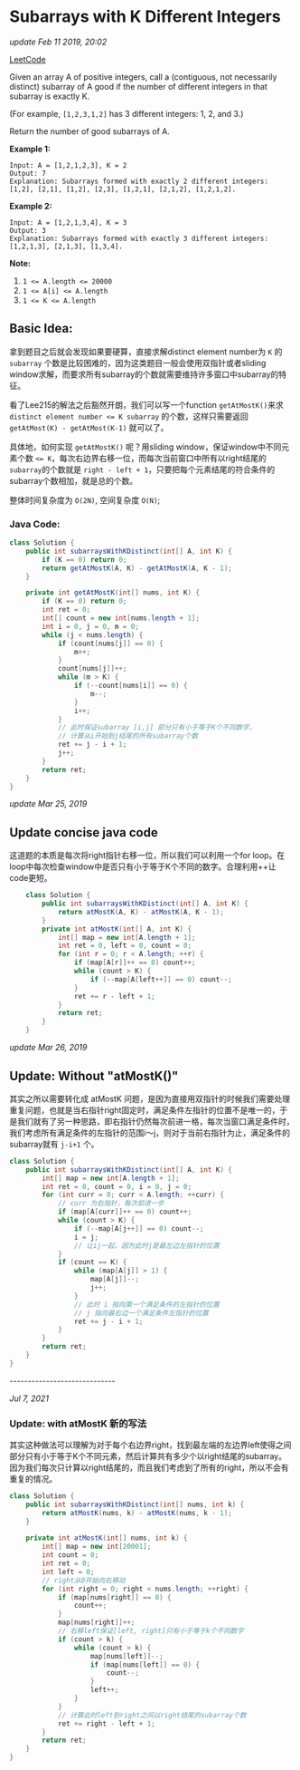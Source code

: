 # Subarrays with K Different Integers

_update Feb 11 2019, 20:02_

[LeetCode](https://leetcode.com/problems/subarrays-with-k-different-integers/)

Given an array A of positive integers, call a \(contiguous, not necessarily distinct\) subarray of A good if the number of different integers in that subarray is exactly K.

\(For example, `[1,2,3,1,2]` has 3 different integers: 1, 2, and 3.\)

Return the number of good subarrays of A.

**Example 1:**

```text
Input: A = [1,2,1,2,3], K = 2
Output: 7
Explanation: Subarrays formed with exactly 2 different integers: [1,2], [2,1], [1,2], [2,3], [1,2,1], [2,1,2], [1,2,1,2].
```

**Example 2:**

```text
Input: A = [1,2,1,3,4], K = 3
Output: 3
Explanation: Subarrays formed with exactly 3 different integers: [1,2,1,3], [2,1,3], [1,3,4].
```

**Note:**

1. `1 <= A.length <= 20000`
2. `1 <= A[i] <= A.length`
3. `1 <= K <= A.length`

## Basic Idea:

拿到题目之后就会发现如果要硬算，直接求解distinct element number为 `K` 的 `subarray` 个数是比较困难的，因为这类题目一般会使用双指针或者sliding window求解，而要求所有subarray的个数就需要维持许多窗口中subarray的特征。

看了Lee215的解法之后豁然开朗，我们可以写一个function `getAtMostK()`来求 `distinct element number <= K subarray` 的个数，这样只需要返回 `getAtMost(K) - getAtMost(K-1)` 就可以了。

具体地，如何实现 `getAtMostK()` 呢？用sliding window，保证window中不同元素个数 `<= K`，每次右边界右移一位，而每次当前窗口中所有以right结尾的`subarray`的个数就是 `right - left + 1`，只要把每个元素结尾的符合条件的subarray个数相加，就是总的个数。

整体时间复杂度为 `O(2N)`, 空间复杂度 `O(N)`;

### Java Code:

```java
class Solution {
    public int subarraysWithKDistinct(int[] A, int K) {
        if (K == 0) return 0;
        return getAtMostK(A, K) - getAtMostK(A, K - 1);
    }

    private int getAtMostK(int[] nums, int K) {
        if (K == 0) return 0;
        int ret = 0;
        int[] count = new int[nums.length + 1];
        int i = 0, j = 0, m = 0;
        while (j < nums.length) {
            if (count[nums[j]] == 0) {
                m++;
            }
            count[nums[j]]++;
            while (m > K) {
                if (--count[nums[i]] == 0) {
                    m--;
                }
                i++;
            }
            // 此时保证subarray [i,j] 部分只有小于等于K个不同数字，
            // 计算从i开始到j结尾的所有subarray个数
            ret += j - i + 1;
            j++;
        }
        return ret;
    }
}
```

_update Mar 25, 2019_

## Update concise java code

这道题的本质是每次将right指针右移一位，所以我们可以利用一个for loop。在loop中每次检查window中是否只有小于等于K个不同的数字。合理利用++让code更短。

```java
    class Solution {
        public int subarraysWithKDistinct(int[] A, int K) {
            return atMostK(A, K) - atMostK(A, K - 1);
        }
        private int atMostK(int[] A, int K) {
            int[] map = new int[A.length + 1];
            int ret = 0, left = 0, count = 0;
            for (int r = 0; r < A.length; ++r) {
                if (map[A[r]]++ == 0) count++;
                while (count > K) {
                    if (--map[A[left++]] == 0) count--;
                }
                ret += r - left + 1;
            }
            return ret;
        }
    }
```

_update Mar 26, 2019_

## Update: Without "atMostK\(\)"

其实之所以需要转化成 atMostK 问题，是因为直接用双指针的时候我们需要处理重复问题，也就是当右指针right固定时，满足条件左指针的位置不是唯一的，于是我们就有了另一种思路，即右指针仍然每次前进一格，每次当窗口满足条件时，我们考虑所有满足条件的左指针的范围i～j，则对于当前右指针为止，满足条件的subarray就有 `j-i+1` 个。

```java
class Solution {
    public int subarraysWithKDistinct(int[] A, int K) {
        int[] map = new int[A.length + 1];
        int ret = 0, count = 0, i = 0, j = 0;
        for (int curr = 0; curr < A.length; ++curr) {
            // curr 为右指针，每次前进一步
            if (map[A[curr]]++ == 0) count++;
            while (count > K) {
                if (--map[A[j++]] == 0) count--;
                i = j;
                // 让ij一起，因为此时j是最左边左指针的位置
            }
            if (count == K) {
                while (map[A[j]] > 1) {
                    map[A[j]]--;
                    j++;
                }
                // 此时 i 指向第一个满足条件的左指针的位置
                // j 指向最右边一个满足条件左指针的位置
                ret += j - i + 1;
            }
        }
        return ret;
    }
}
```

_-----------------------------_

_Jul 7, 2021_

### Update: with atMostK 新的写法

其实这种做法可以理解为对于每个右边界right，找到最左端的左边界left使得之间部分只有小于等于K个不同元素，然后计算共有多少个以right结尾的subarray。因为我们每次只计算以right结尾的，而且我们考虑到了所有的right，所以不会有重复的情况。

```java
class Solution {
    public int subarraysWithKDistinct(int[] nums, int k) {
        return atMostK(nums, k) - atMostK(nums, k - 1);
    }
    
    private int atMostK(int[] nums, int k) {
        int[] map = new int[20001];
        int count = 0;
        int ret = 0;
        int left = 0;
        // right从0开始向右移动
        for (int right = 0; right < nums.length; ++right) {
            if (map[nums[right]] == 0) {
                count++;
            }
            map[nums[right]]++;
            // 右移left保证[left, right]只有小于等于k个不同数字
            if (count > k) {
                while (count > k) {
                    map[nums[left]]--;
                    if (map[nums[left]] == 0) {
                        count--;
                    }
                    left++;
                }
            }
            // 计算此时left到right之间以right结尾的subarray个数
            ret += right - left + 1;
        }
        return ret;
    }
}
```


